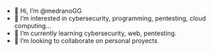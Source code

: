 - 👋 Hi, I’m @medranoGG
- 👀 I’m interested in cybersecurity, programming, pentesting, cloud computing...
- 🌱 I’m currently learning cybersecurity, web, pentesting.
- 💞️ I’m looking to collaborate on personal proyects

<!---
medranoGG/medranoGG is a ✨ special ✨ repository because its `README.md` (this file) appears on your GitHub profile.
You can click the Preview link to take a look at your changes.
--->
